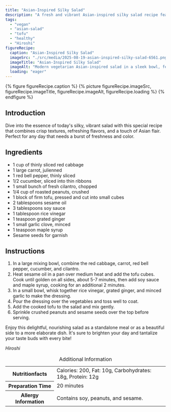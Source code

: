 ```yaml
---
title: "Asian-Inspired Silky Salad"
description: "A fresh and vibrant Asian-inspired silky salad recipe featuring crisp vegetables, flavorful tofu, and a gingery dressing, perfect for a nutritious meal."
tags:
  - "vegan"
  - "asian-salad"
  - "tofu"
  - "healthy"
  - "Hiroshi"
figureRecipe: 
  caption: "Asian-Inspired Silky Salad"
  imageSrc: "./src/media/2025-08-19-asian-inspired-silky-salad-6561.png"
  imageTitle: "Asian-Inspired Silky Salad"
  imageAlt: "Modern vegetarian Asian-inspired salad in a sleek bowl, featuring red cabbage, carrots, bell peppers, cucumber, cilantro, with glazed tofu topped with peanuts and sesame seeds."
  loading: "eager"
---
```


{% figure figureRecipe.caption %}
{% picture figureRecipe.imageSrc, figureRecipe.imageTitle, figureRecipe.imageAlt, figureRecipe.loading %}
{% endfigure %}

## Introduction

Dive into the essence of today's silky, vibrant salad with this special recipe that combines crisp textures, refreshing flavors, and a touch of Asian flair. Perfect for any day that needs a burst of freshness and color.

## Ingredients

- 1 cup of thinly sliced red cabbage
- 1 large carrot, julienned
- 1 red bell pepper, thinly sliced
- 1/2 cucumber, sliced into thin ribbons
- 1 small bunch of fresh cilantro, chopped
- 1/4 cup of roasted peanuts, crushed
- 1 block of firm tofu, pressed and cut into small cubes
- 2 tablespoons sesame oil
- 3 tablespoons soy sauce
- 1 tablespoon rice vinegar
- 1 teaspoon grated ginger
- 1 small garlic clove, minced
- 1 teaspoon maple syrup
- Sesame seeds for garnish

## Instructions

1. In a large mixing bowl, combine the red cabbage, carrot, red bell pepper, cucumber, and cilantro.
2. Heat sesame oil in a pan over medium heat and add the tofu cubes. Cook until golden on all sides, about 5-7 minutes, then add soy sauce and maple syrup, cooking for an additional 2 minutes.
3. In a small bowl, whisk together rice vinegar, grated ginger, and minced garlic to make the dressing.
4. Pour the dressing over the vegetables and toss well to coat.
5. Add the cooked tofu to the salad and mix gently.
6. Sprinkle crushed peanuts and sesame seeds over the top before serving.

Enjoy this delightful, nourishing salad as a standalone meal or as a beautiful side to a more elaborate dish. It's sure to brighten your day and tantalize your taste buds with every bite!

*Hiroshi*

<table><caption class='sr-only'>Additional Information</caption><tr><th>Nutritionfacts</th><td>Calories: 200, Fat: 10g, Carbohydrates: 18g, Protein: 12g&nbsp;</td></tr><tr><th>Preparation Time</th><td>20 minutes&nbsp;</td></tr><tr><th>Allergy Information</th><td>Contains soy, peanuts, and sesame.&nbsp;</td></tr></table>

